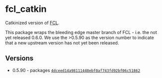 # fcl_catkin
Catkinized version of [FCL](https://github.com/flexible-collision-library/fcl).

This package wraps the bleeding edge master branch of FCL - i.e. the not yet released 0.6.0. We use the >0.5.90 as the version number to indicate that a new upstream version has not yet been released.

## Versions

- 0.5.90 - packages [``4dceed14a98111448ebf0af743fd92bf06c51862``](https://github.com/flexible-collision-library/fcl/commit/4dceed14a98111448ebf0af743fd92bf06c51862)
